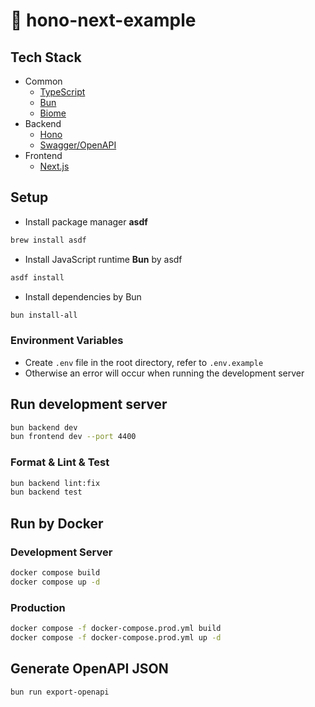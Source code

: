 # :rocket: hono-next-example

## Tech Stack

- Common
  - [TypeScript](https://www.typescriptlang.org/)
  - [Bun](https://bun.sh/)
  - [Biome](https://biomejs.dev/)
- Backend
  - [Hono](https://hono.dev/)
  - [Swagger/OpenAPI](https://swagger.io/)
- Frontend
  - [Next.js](https://nextjs.org/)

## Setup

- Install package manager **asdf**

```bash
brew install asdf
```

- Install JavaScript runtime **Bun** by asdf

```bash
asdf install
```

- Install dependencies by Bun

```bash
bun install-all
```

### Environment Variables

- Create `.env` file in the root directory, refer to `.env.example`
- Otherwise an error will occur when running the development server

## Run development server

```bash
bun backend dev
bun frontend dev --port 4400
```

### Format & Lint & Test

```bash
bun backend lint:fix
bun backend test
```

## Run by Docker

### Development Server

```bash
docker compose build
docker compose up -d
```

### Production

```bash
docker compose -f docker-compose.prod.yml build
docker compose -f docker-compose.prod.yml up -d
```

## Generate OpenAPI JSON

```bash
bun run export-openapi
```
